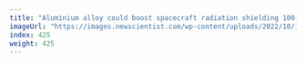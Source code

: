 ```yaml
---
title: "Aluminium alloy could boost spacecraft radiation shielding 100-fold"
imageUrl: "https://images.newscientist.com/wp-content/uploads/2022/10/19153608/SEI_129853305.jpg?width=600"
index: 425
weight: 425
---
```

